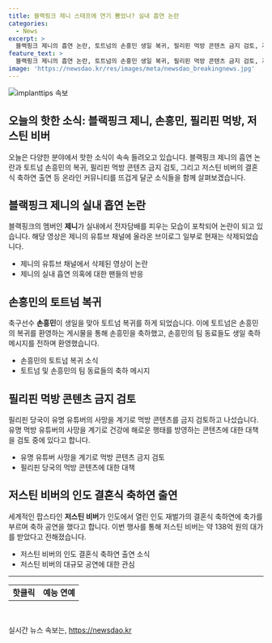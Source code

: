 ```yaml
---
title: 블랙핑크 제니 스태프에 연기 뿜었나? 실내 흡연 논란
categories:
  - News
excerpt: >
  블랙핑크 제니의 흡연 논란, 토트넘의 손흥민 생일 복귀, 필리핀 먹방 콘텐츠 금지 검토, 저스틴 비버의 인도 재벌 결혼식 축하연 공연 소식 등 화제의 이슈를 소개하는 기사입니다. 블랙핑크 제니가 실내에서 전자담배를 피우는 모습이 포착되어 논란이 되었으며, 토트넘의 손흥민이 생일에 훈련장으로 복귀하여 환영을 받았습니다. 이 외에도 필리핀에서는 유명 유튜버의 사망을 계기로 먹방 콘텐츠에 대한 금지가 검토되고, 저스틴 비버는 인도 재벌 결혼식 축하연에서 138억 원을 받고 공연을 펼쳤습니다.
feature_text: >
  블랙핑크 제니의 흡연 논란, 토트넘의 손흥민 생일 복귀, 필리핀 먹방 콘텐츠 금지 검토, 저스틴 비버의 인도 재벌 결혼식 축하연 공연 소식 등 화제의 이슈를 소개하는 기사입니다. 블랙핑크 제니가 실내에서 전자담배를 피우는 모습이 포착되어 논란이 되었으며, 토트넘의 손흥민이 생일에 훈련장으로 복귀하여 환영을 받았습니다. 이 외에도 필리핀에서는 유명 유튜버의 사망을 계기로 먹방 콘텐츠에 대한 금지가 검토되고, 저스틴 비버는 인도 재벌 결혼식 축하연에서 138억 원을 받고 공연을 펼쳤습니다.
image: 'https://newsdao.kr/res/images/meta/newsdao_breakingnews.jpg'
---
```


<p><img src="https://newsdao.kr/res/images/meta/newsdao_breakingnews.jpg" alt="implanttips 속보" /></p>

<h2 data-ke-size="size26">오늘의 핫한 소식: 블랙핑크 제니, 손흥민, 필리핀 먹방, 저스틴 비버</h2>

<p data-ke-size="size16">오늘은 다양한 분야에서 핫한 소식이 속속 들려오고 있습니다. 블랙핑크 제니의 흡연 논란과 토트넘 손흥민의 복귀, 필리핀 먹방 콘텐츠 금지 검토, 그리고 저스틴 비버의 결혼식 축하연 출연 등 온라인 커뮤니티를 뜨겁게 달군 소식들을 함께 살펴보겠습니다.</p>

<h2 data-ke-size="size24">블랙핑크 제니의 실내 흡연 논란</h2>

<p data-ke-size="size16">블랙핑크의 멤버인 <b>제니</b>가 실내에서 전자담배를 피우는 모습이 포착되어 논란이 되고 있습니다. 해당 영상은 제니의 유튜브 채널에 올라온 브이로그 일부로 현재는 삭제되었습니다.</p>

<ul>
<li>제니의 유튜브 채널에서 삭제된 영상이 논란</li>
<li>제니의 실내 흡연 의혹에 대한 팬들의 반응</li>
</ul>

<h2 data-ke-size="size24">손흥민의 토트넘 복귀</h2>

<p data-ke-size="size16">축구선수 <b>손흥민</b>이 생일을 맞아 토트넘 복귀를 하게 되었습니다. 이에 토트넘은 손흥민의 복귀를 환영하는 게시물을 통해 손흥민을 축하했고, 손흥민의 팀 동료들도 생일 축하 메시지를 전하며 환영했습니다.</p>

<ul>
<li>손흥민의 토트넘 복귀 소식</li>
<li>토트넘 및 손흥민의 팀 동료들의 축하 메시지</li>
</ul>

<h2 data-ke-size="size24">필리핀 먹방 콘텐츠 금지 검토</h2>

<p data-ke-size="size16">필리핀 당국이 유명 유튜버의 사망을 계기로 먹방 콘텐츠를 금지 검토하고 나섰습니다. 유명 먹방 유튜버의 사망을 계기로 건강에 해로운 행태를 방영하는 콘텐츠에 대한 대책을 검토 중에 있다고 합니다.</p>

<ul>
<li>유명 유튜버 사망을 계기로 먹방 콘텐츠 금지 검토</li>
<li>필리핀 당국의 먹방 콘텐츠에 대한 대책</li>
</ul>

<h2 data-ke-size="size24">저스틴 비버의 인도 결혼식 축하연 출연</h2>

<p data-ke-size="size16">세계적인 팝스타인 <b>저스틴 비버</b>가 인도에서 열린 인도 재벌가의 결혼식 축하연에 축가를 부르며 축하 공연을 했다고 합니다. 이번 행사를 통해 저스틴 비버는 약 138억 원의 대가를 받았다고 전해졌습니다.</p>

<ul>
<li>저스틴 비버의 인도 결혼식 축하연 출연 소식</li>
<li>저스틴 비버의 대규모 공연에 대한 관심</li>
</ul>

<hr>

<table>
    <tr>
        <td style="text-align: center; height: 17px;"><b>핫클릭</b></td>
        <td style="text-align: center; height: 17px;"><b>예능 연예</b></td>
    </tr>
</table>

<p data-ke-size="size16">&nbsp;</p>
실시간 뉴스 속보는, <a href="https://newsdao.kr" rel="dofollow">https://newsdao.kr</a>


